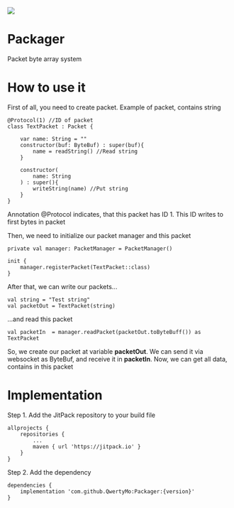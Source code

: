 [![](https://jitpack.io/v/QwertyMo/Packager.svg)](https://jitpack.io/#QwertyMo/Packager)

# Packager
Packet byte array system

# How to use it
First of all, you need to create packet. Example of packet, contains string 


```
@Protocol(1) //ID of packet
class TextPacket : Packet {

    var name: String = ""
    constructor(buf: ByteBuf) : super(buf){
        name = readString() //Read string 
    }

    constructor(
        name: String
    ) : super(){
        writeString(name) //Put string
    }
}
```

Annotation @Protocol indicates, that this packet has ID 1. This ID writes to first bytes in packet

Then, we need to initialize our packet manager and this packet 

```
private val manager: PacketManager = PacketManager()

init {
    manager.registerPacket(TextPacket::class)
}
```

After that, we can write our packets...

```
val string = "Test string"
val packetOut = TextPacket(string)
```

...and read this packet

```
val packetIn  = manager.readPacket(packetOut.toByteBuff()) as TextPacket
```

So, we create our packet at variable **packetOut**. We can send it via websocket as ByteBuf, and receive it in **packetIn**. Now, we can get all data, contains in this packet

# Implementation

Step 1. Add the JitPack repository to your build file

```
allprojects {
    repositories {
        ...
        maven { url 'https://jitpack.io' }
    }
}
```

Step 2. Add the dependency

```
dependencies {
    implementation 'com.github.QwertyMo:Packager:{version}'
}
```
